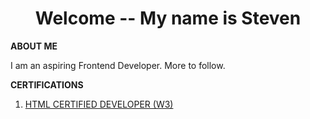 <h1 align="center">Welcome -- My name is Steven</h1>

**ABOUT ME**
<p>I am an aspiring Frontend Developer.  More to follow.</p>

**CERTIFICATIONS**
1. [HTML CERTIFIED DEVELOPER (W3)](https://github.com/javascriptooo/javascriptooo/blob/9c2fa3dc1b45417b6ad59ba5902702a70336aabb/certifications/certificate_of_completion_html.pdf)
